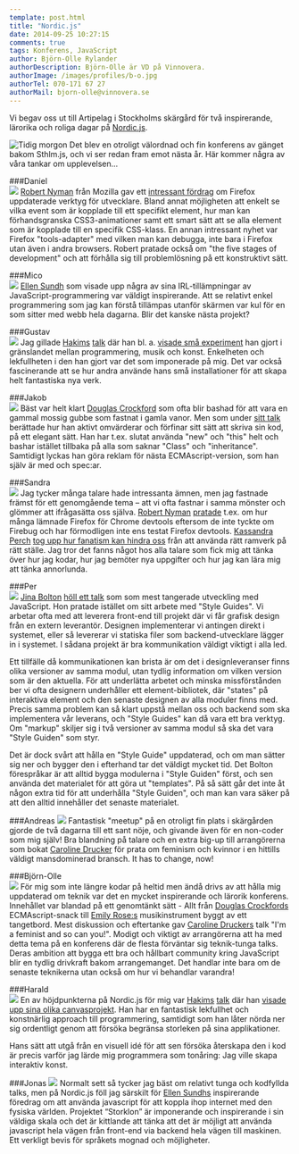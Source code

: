 ```yaml
---
template: post.html
title: "Nordic.js"
date: 2014-09-25 10:27:15 
comments: true
tags: Konferens, JavaScript
author: Björn-Olle Rylander
authorDescription: Björn-Olle är VD på Vinnovera.
authorImage: /images/profiles/b-o.jpg
authorTel: 070-171 67 27
authorMail: bjorn-olle@vinnovera.se
---
```

Vi begav oss ut till Artipelag i Stockholms skärgård för två inspirerande, lärorika och roliga dagar på [Nordic.js][7].<!--more-->
 
![Tidig morgon][00]
Det blev en otroligt välordnad och fin konferens av gänget bakom Sthlm.js, och vi ser redan fram emot nästa år. Här kommer några av våra tankar om upplevelsen...

###Daniel  
<img src="/images/profiles/daniel.jpg" class="portrait">
[Robert Nyman][0] från Mozilla gav ett [intressant fördrag][01] om Firefox uppdaterade verktyg för utvecklare. Bland annat möjligheten att enkelt se vilka event som är kopplade till ett specifikt element, hur man kan förhandsgranska CSS3-animationer samt ett smart sätt att se alla element som är kopplade till en specifik CSS-klass. En annan intressant nyhet var Firefox "tools-adapter" med vilken man kan debugga, inte bara i Firefox utan även i andra browsers. Robert pratade också om "the five stages of development" och att förhålla sig till problemlösning på ett konstruktivt sätt.

###Mico  
<img src="/images/profiles/michael.jpg" class="portrait">
[Ellen Sundh][3] som visade upp några av sina IRL-tillämpningar av JavaScript-programmering var väldigt inspirerande. Att se relativt enkel programmering som jag kan förstå tillämpas utanför skärmen var kul för en som sitter med webb hela dagarna. Blir det kanske nästa projekt?

###Gustav  
<img src="/images/profiles/gustav.jpg" class="portrait">
Jag gillade [Hakims][6] [talk][61] där han bl. a. [visade små experiment][62] han gjort i gränslandet mellan programmering, musik och konst. Enkelheten och lekfullheten i den han gjort var det som imponerade på mig. Det var också fascinerande att se hur andra använde hans små installationer för att skapa helt fantastiska nya verk.

###Jakob  
<img src="/images/profiles/jakob.jpg" class="portrait">
Bäst var helt klart [Douglas Crockford][5] som ofta blir bashad för att vara en gammal mossig gubbe som fastnat i gamla vanor. Men som under [sitt talk][51] berättade hur han aktivt omvärderar och förfinar sitt sätt att skriva sin kod, på ett elegant sätt. Han har t.ex. slutat använda "new" och "this" helt och bashar istället tillbaka på alla som saknar "Class" och "inheritance". Samtidigt lyckas han göra reklam för nästa ECMAscript-version, som han själv är med och spec:ar.

###Sandra  
<img src="/images/profiles/sandra.jpg" class="portrait">
Jag tycker många talare hade intressanta ämnen, men jag fastnade främst för ett genomgående tema – att vi ofta fastnar i samma mönster och glömmer att ifrågasätta oss själva. [Robert Nyman][0] [pratade][01] t.ex. om hur många lämnade Firefox för Chrome devtools eftersom de inte tyckte om Firebug och har förmodligen inte ens testat Firefox devtools. [Kassandra Perch][1] [tog upp hur fanatism kan hindra oss][11] från att använda rätt ramverk på rätt ställe. Jag tror det fanns något hos alla talare som fick mig att tänka över hur jag kodar, hur jag bemöter nya uppgifter och hur jag kan lära mig att tänka annorlunda.

###Per  
<img src="/images/profiles/per.jpg" class="portrait">
[Jina Bolton][2] [höll ett talk][21] som som mest tangerade utveckling med JavaScript. Hon pratade istället om sitt arbete med "Style Guides". Vi arbetar ofta med att leverera front-end till projekt där vi får grafisk design från en extern leverantör. Designen implementerar vi antingen direkt i systemet, eller så levererar vi statiska filer som backend-utvecklare lägger in i systemet. I sådana projekt är bra kommunikation väldigt viktigt i alla led.

Ett tillfälle då kommunikationen kan brista är om det i designleveranser finns olika versioner av samma modul, utan tydlig information om vilken version som är den aktuella. För att underlätta arbetet och minska missförstånden ber vi ofta designern underhåller ett element-bibliotek, där "states" på interaktiva element och den senaste designen av alla moduler finns med. Precis samma problem kan så klart uppstå mellan oss och backend som ska implementera vår leverans, och "Style Guides" kan då vara ett bra verktyg. Om "markup" skiljer sig i två versioner av samma modul så ska det vara "Style Guiden" som styr.

Det är dock svårt att hålla en "Style Guide" uppdaterad, och om man sätter sig ner och bygger den i efterhand tar det väldigt mycket tid. Det Bolton förespråkar är att alltid bygga modulerna i "Style Guiden" först, och sen använda det materialet för att göra ut "templates". På så sätt går det inte åt någon extra tid för att underhålla "Style Guiden", och man kan vara säker på att den alltid innehåller det senaste materialet.

###Andreas
<img src="/images/profiles/andreas.jpg" class="portrait">
Fantastisk "meetup" på en otroligt fin plats i skärgården gjorde de två dagarna till ett sant nöje, och givande även för en non-coder som mig själv! Bra blandning på talare och en extra big-up till arrangörerna som bokat [Caroline Drucker][4] för prata om feminism och kvinnor i en hittills väldigt mansdominerad bransch. It has to change, now!

###Björn-Olle  
<img src="/images/profiles/b-o.jpg" class="portrait">
För mig som inte längre kodar på heltid men ändå drivs av att hålla mig uppdaterad om teknik var det en mycket inspirerande och lärorik konferens. Innehållet var blandad på ett genomtänkt sätt - Allt från [Douglas Crockfords][5] ECMAscript-snack till [Emily Rose:s][8] musikinstrument byggt av ett tangetbord. Mest diskussion och eftertanke gav [Caroline Druckers][4] talk "I'm a feminist and so can you!". Modigt och viktigt av arrangörerna att ha med detta tema på en konferens där de flesta förväntar sig teknik-tunga talks. Deras ambition att bygga ett bra och hållbart community kring JavaScript blir en tydlig drivkraft bakom arrangemanget. Det handlar inte bara om de senaste teknikerna utan också om hur vi behandlar varandra!

###Harald  
<img src="/images/profiles/harald.jpg" class="portrait">
En av höjdpunkterna på Nordic.js för mig var [Hakims][6] [talk][61] där han [visade upp sina olika canvasprojekt][62]. Han har en fantastisk lekfullhet och konstnärlig approach till programmering, samtidigt som han låter nörda ner sig ordentligt genom att försöka begränsa storleken på sina applikationer. 

Hans sätt att utgå från en visuell idé för att sen försöka återskapa den i kod är precis varför jag lärde mig programmera som tonåring: Jag ville skapa interaktiv konst.

###Jonas
<img src="/images/profiles/jonas.jpg" class="portrait">
Normalt sett så tycker jag bäst om relativt tunga och kodfyllda talks, men på Nordic.js föll jag särskilt för [Ellen Sundhs][3] inspirerande föredrag om att använda javascript för att koppla ihop internet med den fysiska världen. Projektet “Storklon” är imponerande och inspirerande i sin väldiga skala och det är kittlande att tänka att det är möjligt att använda javascript hela vägen från front-end via backend hela vägen till maskinen. Ett verkligt bevis för språkets mognad och möjligheter.

[0]: http://robertnyman.com/
[01]: http://www.slideshare.net/robnyman/five-stages-of-development-nordicjs
[1]: https://twitter.com/nodebotanist
[11]: https://www.youtube.com/watch?v=Ah4jYzN60n8&list=UUTZ3O2cZo1b4JSwvhgBnAbw
[2]: http://jina.me/
[21]: https://speakerdeck.com/jina/living-design-systems
[3]: http://www.sundh.com/blog/
[4]: https://twitter.com/Bougie
[5]: http://www.crockford.com/
[51]: http://vimeo.com/97419177
[6]: http://hakim.se/
[61]: http://slides.com/hakim/nordic-js
[62]: https://www.youtube.com/watch?v=02ilIJdI5ZI&list=UUTZ3O2cZo1b4JSwvhgBnAbw
[7]: http://nordicjs.com/
[8]: http://nexxylove.tumblr.com/

[00]: /images/content/posts/nordicjs/morning.jpg